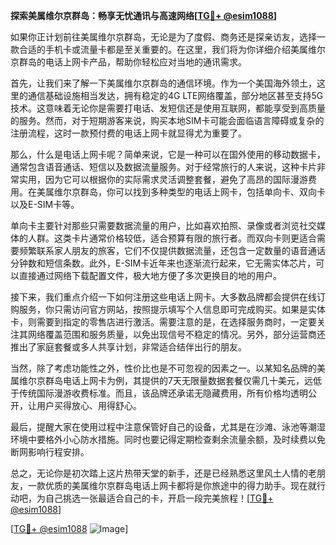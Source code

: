 **探索美属维尔京群岛：畅享无忧通讯与高速网络[[TG💪+ @esim1088](https://t.me/s/esim1088)]**

如果你正计划前往美属维尔京群岛，无论是为了度假、商务还是探亲访友，选择一款合适的手机卡或流量卡都是至关重要的。在这里，我们将为你详细介绍美属维尔京群岛的电话上网卡产品，帮助你轻松应对当地的通讯需求。

首先，让我们来了解一下美属维尔京群岛的通信环境。作为一个美国海外领土，这里的通信基础设施相当发达，拥有稳定的4G LTE网络覆盖，部分地区甚至支持5G技术。这意味着无论你是需要打电话、发短信还是使用互联网，都能享受到高质量的服务。然而，对于短期游客来说，购买本地SIM卡可能会面临语言障碍或复杂的注册流程，这时一款预付费的电话上网卡就显得尤为重要了。

那么，什么是电话上网卡呢？简单来说，它是一种可以在国外使用的移动数据卡，通常包含语音通话、短信以及数据流量服务。对于经常旅行的人来说，这种卡片非常实用，因为它可以根据你的实际需求灵活调整套餐，避免了高昂的国际漫游费用。在美属维尔京群岛，你可以找到多种类型的电话上网卡，包括单向卡、双向卡以及E-SIM卡等。

单向卡主要针对那些只需要数据流量的用户，比如喜欢拍照、录像或者浏览社交媒体的人群。这类卡片通常价格较低，适合预算有限的旅行者。而双向卡则更适合需要频繁联系家人朋友的旅客，它们不仅提供数据流量，还包含一定数量的语音通话分钟数和短信条数。此外，E-SIM卡近年来也逐渐流行起来，它无需实体芯片，可以直接通过网络下载配置文件，极大地方便了多次更换目的地的用户。

接下来，我们重点介绍一下如何注册这些电话上网卡。大多数品牌都会提供在线订购服务，你只需访问官方网站，按照提示填写个人信息即可完成购买。如果是实体卡，则需要到指定的零售店进行激活。需要注意的是，在选择服务商时，一定要关注其网络覆盖范围和服务质量，以免出现信号不稳定的情况。另外，部分运营商还推出了家庭套餐或多人共享计划，非常适合结伴出行的朋友。

当然，除了考虑功能性之外，性价比也是不可忽视的因素之一。以某知名品牌的美属维尔京群岛电话上网卡为例，其提供的7天无限量数据套餐仅需几十美元，远低于传统国际漫游收费标准。而且，该品牌还承诺无隐藏费用，所有价格均透明公开，让用户买得放心、用得舒心。

最后，提醒大家在使用过程中注意保管好自己的设备，尤其是在沙滩、泳池等潮湿环境中要格外小心防水措施。同时也要记得定期检查剩余流量余额，及时续费以免断网影响行程安排。

总之，无论你是初次踏上这片热带天堂的新手，还是已经熟悉这里风土人情的老朋友，一款优质的美属维尔京群岛电话上网卡都将是你旅途中的得力助手。现在就行动吧，为自己挑选一张最适合自己的卡，开启一段完美旅程！[[TG💪+ @esim1088](https://t.me/s/esim1088)]

[[TG💪+ @esim1088](https://t.me/s/esim1088) ![Image](https://i.postimg.cc/4NQfJmqS/Snipaste-2025-05-13-00-14-12.png)]